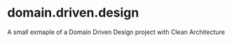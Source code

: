 domain.driven.design
====================

A small exmaple of a Domain Driven Design project with Clean Architecture

